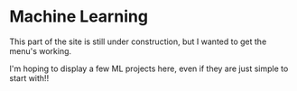 # Machine Learning

This part of the site is still under construction, but I wanted to get the menu's working.

I'm hoping to display a few ML projects here, even if they are just simple to start with!!